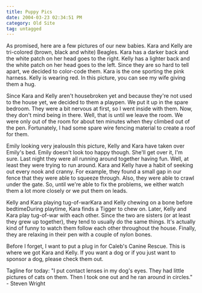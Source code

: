 ```yaml
---
title: Puppy Pics
date: 2004-03-23 02:34:51 PM
category: Old Site
tag: untagged
---
```


As promised, here are a few pictures of our new babies. Kara and Kelly are tri-colored (brown, black and white) Beagles. Kara has a darker back and the white patch on her head goes to the right. Kelly has a lighter back and the white patch on her head goes to the left. Since they are so hard to tell apart, we decided to color-code them. Kara is the one sporting the pink harness. Kelly is wearing red. In this picture, you can see my wife giving them a hug.

Since Kara and Kelly aren't housebroken yet and because they're not used to the house yet, we decided to them a playpen. We put it up in the spare bedroom. They were a bit nervous at first, so I went inside with them. Now, they don't mind being in there. Well, that is until we leave the room. We were only out of the room for about ten minutes when they climbed out of the pen. Fortunately, I had some spare wire fencing material to create a roof for them.

Emily looking very jealousIn this picture, Kelly and Kara have taken over Emily's bed. Emily doesn't look too happy though. She'll get over it, I'm sure. Last night they were all running around together having fun. Well, at least they were trying to run around. Kara and Kelly have a habit of seeking out every nook and cranny. For example, they found a small gap in our fence that they were able to squeeze through. Also, they were able to crawl under the gate. So, until we're able to fix the problems, we either watch them a lot more closely or we put them on leads.

Kelly and Kara playing tug-of-warKara and Kelly chewing on a bone before bedtimeDuring playtime, Kara finds a Tigger to chew on. Later, Kelly and Kara play tug-of-war with each other. Since the two are sisters (or at least they grew up together), they tend to usually do the same things. It's actually kind of funny to watch them follow each other throughout the house. Finally, they are relaxing in their pen with a couple of nylon bones.

Before I forget, I want to put a plug in for Caleb's Canine Rescue. This is where we got Kara and Kelly. If you want a dog or if you just want to sponsor a dog, please check them out.

Tagline for today: "I put contact lenses in my dog's eyes. They had little pictures of cats on them. Then I took one out and he ran around in circles." - Steven Wright
